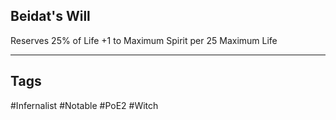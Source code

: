 ## Beidat's Will
Reserves 25% of Life
+1 to Maximum Spirit per 25 Maximum Life

---
## Tags
#Infernalist
#Notable
#PoE2
#Witch
